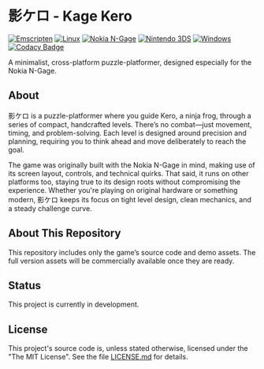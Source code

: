 ﻿# 影ケロ - Kage Kero

[![Emscripten](https://github.com/ngagesdk/kagekero/actions/workflows/emscripten.yml/badge.svg)](https://github.com/ngagesdk/kagekero/actions/workflows/emscripten.yml)
[![Linux](https://github.com/ngagesdk/kagekero/actions/workflows/linux.yml/badge.svg)](https://github.com/ngagesdk/kagekero/actions/workflows/linux.yml)
[![Nokia N-Gage](https://github.com/ngagesdk/kagekero/actions/workflows/nokia-ngage.yml/badge.svg)](https://github.com/ngagesdk/kagekero/actions/workflows/nokia-ngage.yml)
[![Nintendo 3DS](https://github.com/ngagesdk/kagekero/actions/workflows/n3ds.yml/badge.svg)](https://github.com/ngagesdk/kagekero/actions/workflows/n3ds.yml)
[![Windows](https://github.com/ngagesdk/kagekero/actions/workflows/windows.yml/badge.svg)](https://github.com/ngagesdk/kagekero/actions/workflows/windows.yml)
[![Codacy Badge](https://app.codacy.com/project/badge/Grade/f7951adf3c234609874929575b6bfd23)](https://app.codacy.com/gh/mupfdev/kagekero/dashboard?utm_source=gh&utm_medium=referral&utm_content=&utm_campaign=Badge_grade)

A minimalist, cross-platform puzzle-platformer, designed especially for the
Nokia N-Gage.

## About

影ケロ is a puzzle-platformer where you guide Kero, a ninja frog, through a series of compact, handcrafted levels.
There’s no combat—just movement, timing, and problem-solving. Each level is designed around precision and planning,
requiring you to think ahead and move deliberately to reach the goal.

The game was originally built with the Nokia N-Gage in mind, making use of its screen layout, controls, and
technical quirks.  That said, it runs on other platforms too, staying true to its design roots without compromising
the experience.  Whether you're playing on original hardware or something modern, 影ケロ keeps its focus on tight
level design, clean mechanics, and a steady challenge curve.

## About This Repository

This repository includes only the game’s source code and demo assets.  The full version assets will be commercially
available once they are ready.

## Status

This project is currently in development.

## License

This project's source code is, unless stated otherwise, licensed under
the "The MIT License".  See the file [LICENSE.md](LICENSE.md) for details.

